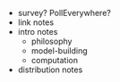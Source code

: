 - survey? PollEverywhere?
- link notes
- intro notes
   - philosophy
   - model-building
   - computation
- distribution notes
   
